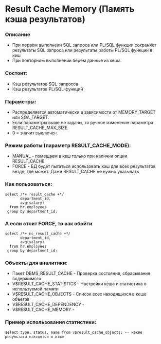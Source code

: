 # Result Cache Memory (Память кэша результатов)

### Описание 
  - При первом выполнеии SQL запроса или PL/SQL функции сохраняет результаты SQL запроса или результаты работы PL/SQL функции в кеш
  - При повторном выполнении берем данные из кеша.

### Состоит: 
  - Кэш результатов SQL-запросов
  - Кэш результатов PL/SQL-функций

### Параметры: 
  - Распределяется автоматически в зависимости от MEMORY_TARGET или SGA_TARGET. 
  - Если параметры выше не заданы, то ручное изменение параметра RESULT_CACHE_MAX_SIZE. 
  - 0 = значит выключен.
  

### Режим работы (параметр RESULT_CACHE_MODE): 
  - MANUAL - помещаем в кеш только при наличии опции RESULT_CACHE
  - FORCE - БД будет пытаться использовать кэш для всех результатов везде, где может. Даже RESULT_CACHE не нужно указывать
  

### Как пользоваться: 
````
select /*+ result_cache +*/
       department_id, 
	   avg(salary)
  from hr.employees
 group by department_id;
````



### А если стоит FORCE, то как обойти
````
select /*+ no_result_cache +*/
       department_id, 
	   avg(salary)
  from hr.employees
 group by department_id;
````

### Объекты для аналитики: 
  - Пакет DBMS_RESULT_CACHE - Проверка состояния, сбрасывание содержимого
  - V$RESULT_CACHE_STATISTICS - Настройки кеша и статистика о используемой памяти
  - V$RESULT_CACHE_OBJECTS - Список всех находящихся в кеше объетов
  - V$RESULT_CACHE_DEPENDENCY - 
  - V$RESULT_CACHE_MEMORY - 
  
### Пример использования статистики: 
````
select type, status, name from v$result_cache_objects; -- какие результаты находятся в кэше
````